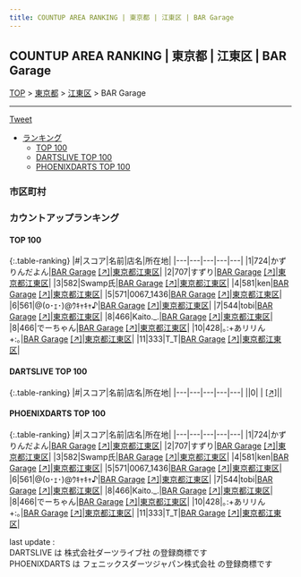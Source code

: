 ```yaml
---
title: COUNTUP AREA RANKING | 東京都 | 江東区 | BAR Garage
---
```

## COUNTUP AREA RANKING | 東京都 | 江東区 | BAR Garage

[TOP](/darts/rank/) > [東京都](/darts/rank/東京都/) > [江東区](/darts/rank/東京都/江東区/) > BAR Garage

___

<a href="https://twitter.com/share?ref_src=twsrc%5Etfw" data-text="COUNTUP AREA RANKING | 東京都江東区BAR Garage" class="twitter-share-button" data-hashtags="DARTSLIVE,PHOENIXDARTS,darts,ダーツ" data-show-count="false">Tweet</a>

* [ランキング](#カウントアップランキング)
    * [TOP 100](#top-100)
    * [DARTSLIVE TOP 100](#dartslive-top-100)
    * [PHOENIXDARTS TOP 100](#phoenixdarts-top-100)

### 市区町村

<ul>

</ul>

### カウントアップランキング

#### TOP 100



{:.table-ranking}
|#|スコア|名前|店名|所在地|
|---|---|---|---|---|
|1|724|<span class="rank-name-pd">かずりんだよん</span>|<a href="/darts/rank/shops/90175.html">BAR Garage</a> <a href="https://vs.phoenixdarts.com/jp/shop/shopDetailInfo/s_90175?s_seq=90175">[↗]</a>|<a href="/darts/rank/東京都/江東区">東京都江東区</a>|
|2|707|<span class="rank-name-pd">すずり</span>|<a href="/darts/rank/shops/90175.html">BAR Garage</a> <a href="https://vs.phoenixdarts.com/jp/shop/shopDetailInfo/s_90175?s_seq=90175">[↗]</a>|<a href="/darts/rank/東京都/江東区">東京都江東区</a>|
|3|582|<span class="rank-name-pd">Swamp氏</span>|<a href="/darts/rank/shops/90175.html">BAR Garage</a> <a href="https://vs.phoenixdarts.com/jp/shop/shopDetailInfo/s_90175?s_seq=90175">[↗]</a>|<a href="/darts/rank/東京都/江東区">東京都江東区</a>|
|4|581|<span class="rank-name-pd">ken</span>|<a href="/darts/rank/shops/90175.html">BAR Garage</a> <a href="https://vs.phoenixdarts.com/jp/shop/shopDetailInfo/s_90175?s_seq=90175">[↗]</a>|<a href="/darts/rank/東京都/江東区">東京都江東区</a>|
|5|571|<span class="rank-name-pd">0067_1436</span>|<a href="/darts/rank/shops/90175.html">BAR Garage</a> <a href="https://vs.phoenixdarts.com/jp/shop/shopDetailInfo/s_90175?s_seq=90175">[↗]</a>|<a href="/darts/rank/東京都/江東区">東京都江東区</a>|
|6|561|<span class="rank-name-pd">@(o･ｪ･)@ｳｷｬｷｬ♪</span>|<a href="/darts/rank/shops/90175.html">BAR Garage</a> <a href="https://vs.phoenixdarts.com/jp/shop/shopDetailInfo/s_90175?s_seq=90175">[↗]</a>|<a href="/darts/rank/東京都/江東区">東京都江東区</a>|
|7|544|<span class="rank-name-pd">tobi</span>|<a href="/darts/rank/shops/90175.html">BAR Garage</a> <a href="https://vs.phoenixdarts.com/jp/shop/shopDetailInfo/s_90175?s_seq=90175">[↗]</a>|<a href="/darts/rank/東京都/江東区">東京都江東区</a>|
|8|466|<span class="rank-name-pd">Kaito._.</span>|<a href="/darts/rank/shops/90175.html">BAR Garage</a> <a href="https://vs.phoenixdarts.com/jp/shop/shopDetailInfo/s_90175?s_seq=90175">[↗]</a>|<a href="/darts/rank/東京都/江東区">東京都江東区</a>|
|8|466|<span class="rank-name-pd">でーちゃん</span>|<a href="/darts/rank/shops/90175.html">BAR Garage</a> <a href="https://vs.phoenixdarts.com/jp/shop/shopDetailInfo/s_90175?s_seq=90175">[↗]</a>|<a href="/darts/rank/東京都/江東区">東京都江東区</a>|
|10|428|<span class="rank-name-pd">｡:+あリリん+:｡</span>|<a href="/darts/rank/shops/90175.html">BAR Garage</a> <a href="https://vs.phoenixdarts.com/jp/shop/shopDetailInfo/s_90175?s_seq=90175">[↗]</a>|<a href="/darts/rank/東京都/江東区">東京都江東区</a>|
|11|333|<span class="rank-name-pd">T_T</span>|<a href="/darts/rank/shops/90175.html">BAR Garage</a> <a href="https://vs.phoenixdarts.com/jp/shop/shopDetailInfo/s_90175?s_seq=90175">[↗]</a>|<a href="/darts/rank/東京都/江東区">東京都江東区</a>|


#### DARTSLIVE TOP 100



{:.table-ranking}
|#|スコア|名前|店名|所在地|
|---|---|---|---|---|
||0|<span class="rank-name-dl"> </span>|<a href="/darts/rank/shops/.html"></a> <a href="">[↗]</a>|<a href="/darts/rank//"></a>|


#### PHOENIXDARTS TOP 100



{:.table-ranking}
|#|スコア|名前|店名|所在地|
|---|---|---|---|---|
|1|724|<span class="rank-name-pd">かずりんだよん</span>|<a href="/darts/rank/shops/90175.html">BAR Garage</a> <a href="https://vs.phoenixdarts.com/jp/shop/shopDetailInfo/s_90175?s_seq=90175">[↗]</a>|<a href="/darts/rank/東京都/江東区">東京都江東区</a>|
|2|707|<span class="rank-name-pd">すずり</span>|<a href="/darts/rank/shops/90175.html">BAR Garage</a> <a href="https://vs.phoenixdarts.com/jp/shop/shopDetailInfo/s_90175?s_seq=90175">[↗]</a>|<a href="/darts/rank/東京都/江東区">東京都江東区</a>|
|3|582|<span class="rank-name-pd">Swamp氏</span>|<a href="/darts/rank/shops/90175.html">BAR Garage</a> <a href="https://vs.phoenixdarts.com/jp/shop/shopDetailInfo/s_90175?s_seq=90175">[↗]</a>|<a href="/darts/rank/東京都/江東区">東京都江東区</a>|
|4|581|<span class="rank-name-pd">ken</span>|<a href="/darts/rank/shops/90175.html">BAR Garage</a> <a href="https://vs.phoenixdarts.com/jp/shop/shopDetailInfo/s_90175?s_seq=90175">[↗]</a>|<a href="/darts/rank/東京都/江東区">東京都江東区</a>|
|5|571|<span class="rank-name-pd">0067_1436</span>|<a href="/darts/rank/shops/90175.html">BAR Garage</a> <a href="https://vs.phoenixdarts.com/jp/shop/shopDetailInfo/s_90175?s_seq=90175">[↗]</a>|<a href="/darts/rank/東京都/江東区">東京都江東区</a>|
|6|561|<span class="rank-name-pd">@(o･ｪ･)@ｳｷｬｷｬ♪</span>|<a href="/darts/rank/shops/90175.html">BAR Garage</a> <a href="https://vs.phoenixdarts.com/jp/shop/shopDetailInfo/s_90175?s_seq=90175">[↗]</a>|<a href="/darts/rank/東京都/江東区">東京都江東区</a>|
|7|544|<span class="rank-name-pd">tobi</span>|<a href="/darts/rank/shops/90175.html">BAR Garage</a> <a href="https://vs.phoenixdarts.com/jp/shop/shopDetailInfo/s_90175?s_seq=90175">[↗]</a>|<a href="/darts/rank/東京都/江東区">東京都江東区</a>|
|8|466|<span class="rank-name-pd">Kaito._.</span>|<a href="/darts/rank/shops/90175.html">BAR Garage</a> <a href="https://vs.phoenixdarts.com/jp/shop/shopDetailInfo/s_90175?s_seq=90175">[↗]</a>|<a href="/darts/rank/東京都/江東区">東京都江東区</a>|
|8|466|<span class="rank-name-pd">でーちゃん</span>|<a href="/darts/rank/shops/90175.html">BAR Garage</a> <a href="https://vs.phoenixdarts.com/jp/shop/shopDetailInfo/s_90175?s_seq=90175">[↗]</a>|<a href="/darts/rank/東京都/江東区">東京都江東区</a>|
|10|428|<span class="rank-name-pd">｡:+あリリん+:｡</span>|<a href="/darts/rank/shops/90175.html">BAR Garage</a> <a href="https://vs.phoenixdarts.com/jp/shop/shopDetailInfo/s_90175?s_seq=90175">[↗]</a>|<a href="/darts/rank/東京都/江東区">東京都江東区</a>|
|11|333|<span class="rank-name-pd">T_T</span>|<a href="/darts/rank/shops/90175.html">BAR Garage</a> <a href="https://vs.phoenixdarts.com/jp/shop/shopDetailInfo/s_90175?s_seq=90175">[↗]</a>|<a href="/darts/rank/東京都/江東区">東京都江東区</a>|


<div class="footer border-top border-gray-light mt-5 pt-3 text-right text-gray">
    last update : <span style="font-weight: italic" id="foot_last_modified"></span><br />
    DARTSLIVE は 株式会社ダーツライブ社 の登録商標です<br />
    PHOENIXDARTS は フェニックスダーツジャパン株式会社 の登録商標です<br />
</div>

<script src="https://cdnjs.cloudflare.com/ajax/libs/jquery.tablesorter/2.31.3/js/jquery.tablesorter.min.js" integrity="sha512-qzgd5cYSZcosqpzpn7zF2ZId8f/8CHmFKZ8j7mU4OUXTNRd5g+ZHBPsgKEwoqxCtdQvExE5LprwwPAgoicguNg==" crossorigin="anonymous" referrerpolicy="no-referrer"></script>
<link rel="stylesheet" href="https://cdnjs.cloudflare.com/ajax/libs/jquery.tablesorter/2.31.3/css/theme.default.min.css" integrity="sha512-wghhOJkjQX0Lh3NSWvNKeZ0ZpNn+SPVXX1Qyc9OCaogADktxrBiBdKGDoqVUOyhStvMBmJQ8ZdMHiR3wuEq8+w==" crossorigin="anonymous" referrerpolicy="no-referrer" />
<script>
$(function() {
    $(".table-ranking").tablesorter({sortList:[[0, 0]]});
    $("#foot_last_modified").text(formatDate(new Date(document.lastModified), 'yyyy-MM-dd HH:mm:ss'));
});
</script>

<script async src="https://platform.twitter.com/widgets.js" charset="utf-8"></script>
